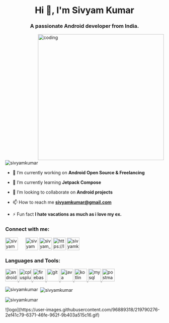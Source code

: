 <h1 align="center">Hi 👋, I'm Sivyam Kumar</h1>
<h3 align="center">A passionate Android developer from India.</h3>

<img align="right" alt="coding" width="400" src="https://camo.githubusercontent.com/8bf6f6d78abc81fcf9c49f10649423e73ea44bc248e83aaae8759d401c829a84/68747470733a2f2f70687973696373677572756b756c2e66696c65732e776f726470726573732e636f6d2f323031392f30322f6368617261637465722d312e676966">
 
<p align="left"> <img src="https://komarev.com/ghpvc/?username=sivyamkumar&label=Profile%20views&color=0e75b6&style=flat" alt="sivyamkumar" /> </p>

- 🔭 I’m currently working on **Android Open Source & Freelancing**

- 🌱 I’m currently learning **Jetpack Compose**

- 👯 I’m looking to collaborate on **Android projects**

- 📫 How to reach me **sivyamkumar@gmail.com**

- ⚡ Fun fact **I hate vacations as much as i love my ex.**

<h3 align="left">Connect with me:</h3>
<p align="left">
<a href="https://www.linkedin.com/in/sivyam-kumar-273347202/" target="blank"><img align="center" src="https://upload.wikimedia.org/wikipedia/commons/thumb/c/ca/LinkedIn_logo_initials.png/480px-LinkedIn_logo_initials.png" alt="sivyam kumar" height="40" width="40" style="margin-right: 20px;" /></a>
<a href="https://www.facebook.com/sivyam.kumar/" target="blank"><img align="center" src="https://image.similarpng.com/very-thumbnail/2020/04/Popular-facebook-Logo-png.png" alt="sivyam sivi" height="40" width="40" /></a>
<a href="https://www.instagram.com/sivyam_sivi_/" target="blank"><img align="center" src="https://img.freepik.com/premium-vector/instagram-social-media-icon-gradient-social-media-logo_197792-4682.jpg?size=338&ext=jpg&ga=GA1.1.1546980028.1703721600&semt=ais" alt="sivyam_sivi_" height="40" width="40" /></a>
<a href="https://leetcode.com/sivyamkumar/" target="blank"><img align="center" src="https://upload.wikimedia.org/wikipedia/commons/1/19/LeetCode_logo_black.png" alt="https://leetcode.com/sivyamkumar/" height="40" width="40" /></a>
<a href="[https://auth.geeksforgeeks.org/user/sivyamkumar](https://auth.geeksforgeeks.org/user/sivyamkumar/?utm_source=geeksforgeeks&utm_medium=my_profile&utm_campaign=auth_user)" target="blank"><img align="center" src="https://encrypted-tbn0.gstatic.com/images?q=tbn:ANd9GcS9RqlbQF3aDk-evbIgAfTZqXxyyllm1FftStV2VDIgIw&s" alt="sivyamkumar" height="40" width="40" /></a>
</p>

<h3 align="left">Languages and Tools:</h3>
<p align="left"> <a href="https://developer.android.com" target="_blank" rel="noreferrer"> <img src="https://encrypted-tbn0.gstatic.com/images?q=tbn:ANd9GcTzW60RLWlwdapTkH2w6ujomyiFYZfu7pOF3-jK2wT3Ig&s" alt="android" width="40" height="40"/> </a> <a href="https://www.w3schools.com/cpp/" target="_blank" rel="noreferrer"> <img src="https://w7.pngwing.com/pngs/46/626/png-transparent-c-logo-the-c-programming-language-computer-icons-computer-programming-source-code-programming-miscellaneous-template-blue.png" alt="cplusplus" width="40" height="40"/> </a>
  <a href="https://firebase.google.com/" target="_blank" rel="noreferrer"> <img src="https://www.vectorlogo.zone/logos/firebase/firebase-icon.svg" alt="firebase" width="40" height="40"/> </a> 
  <a href="https://git-scm.com/" target="_blank" rel="noreferrer"> <img src="https://www.vectorlogo.zone/logos/git-scm/git-scm-icon.svg" alt="git" width="40" height="40"/> </a> 
  <a href="https://www.java.com" target="_blank" rel="noreferrer"> <img src="https://w7.pngwing.com/pngs/917/862/png-transparent-java-programmer-computer-programming-logo-others-miscellaneous-text-logo.png" alt="java" width="40" height="40"/> </a> 
  <a href="https://kotlinlang.org" target="_blank" rel="noreferrer"> <img src="https://www.vectorlogo.zone/logos/kotlinlang/kotlinlang-icon.svg" alt="kotlin" width="40" height="40"/> </a> 
  <a href="https://www.mysql.com/" target="_blank" rel="noreferrer"> <img src="https://w7.pngwing.com/pngs/384/848/png-transparent-mysql-php-database-javascript-ajax-carnifex-blue-text-logo.png" alt="mysql" width="40" height="40"/> </a> 
  <a href="https://postman.com" target="_blank" rel="noreferrer"> <img src="https://www.vectorlogo.zone/logos/getpostman/getpostman-icon.svg" alt="postman" width="40" height="40"/> </a> </p>

<p><img align="left" src="https://github-readme-stats.vercel.app/api/top-langs?username=sivyamkumar&show_icons=true&locale=en&layout=compact" alt="sivyamkumar" /></p>

<p>&nbsp;<img align="center" src="https://github-readme-stats.vercel.app/api?username=sivyamkumar&show_icons=true&locale=en" alt="sivyamkumar" /></p>

<p><img align="center" src="https://github-readme-streak-stats.herokuapp.com/?user=sivyamkumar&" alt="sivyamkumar" /></p>
![logo](https://user-images.githubusercontent.com/96889318/219790276-2ef41c79-6371-46fe-962f-9b403a515c16.gif)

